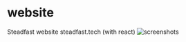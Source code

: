 # website
Steadfast website  steadfast.tech (with react)
![screenshots](/relative/screenshots/Steadfast.png)
